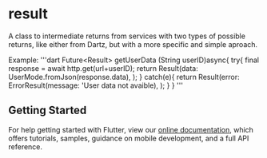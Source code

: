 # result

A class to intermediate returns from services with two types of possible returns, like either from Dartz, but with a more specific and simple aproach.

Example:
'''dart
Future<Result<UserModel>> getUserData (String userID)async{
    try{
        final response = await http.get(url+userID);
        return Result<UserModel>(data: UserMode.fromJson(response.data),
        );
    } catch(e){
        return Result(error: ErrorResult(message: 'User data not avaible),
        );
    }
}
'''

## Getting Started

For help getting started with Flutter, view our
[online documentation](https://flutter.dev/docs), which offers tutorials,
samples, guidance on mobile development, and a full API reference.
